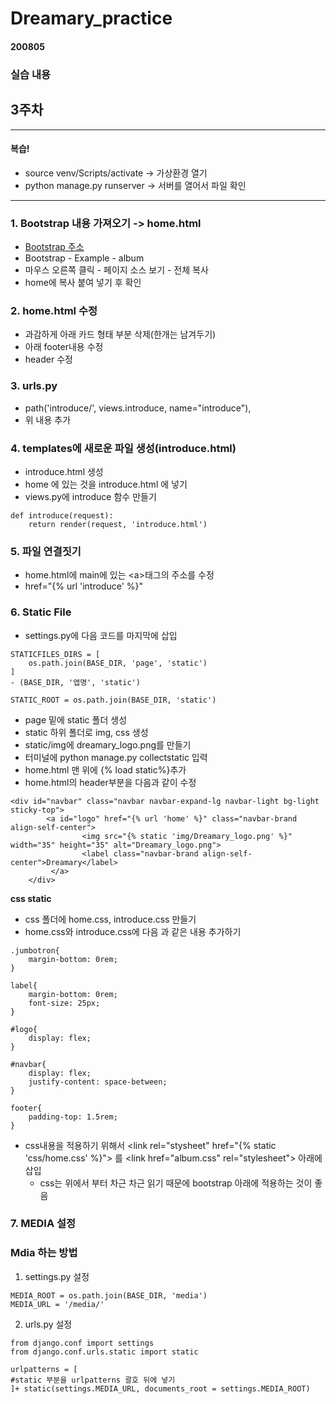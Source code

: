 # Dreamary_practice

#### 200805

### 실습 내용

## 3주차

----------------
#### 복습!
- source venv/Scripts/activate -> 가상환경 열기
- python manage.py runserver -> 서버를 열어서 파일 확인
----------------

### 1. Bootstrap 내용 가져오기 -> home.html
- [Bootstrap 주소](https://getbootstrap.com/)
- Bootstrap - Example - album
- 마우스 오른쪽 클릭 - 페이지 소스 보기 - 전체 복사
- home에 복사 붙여 넣기 후 확인

### 2. home.html 수정
- 과감하게 아래 카드 형태 부분 삭제(한개는 남겨두기)
- 아래 footer내용 수정
- header 수정

### 3. urls.py
- path('introduce/', views.introduce, name="introduce"),
- 위 내용 추가

### 4. templates에 새로운 파일 생성(introduce.html)
- introduce.html 생성
- home 에 있는 것을 introduce.html 에 넣기
- views.py에 introduce 함수 만들기
<pre><code>def introduce(request):
    return render(request, 'introduce.html')</code></pre>

### 5. 파일 연결짓기
- home.html에 main에 있는 \<a>태그의 주소를 수정
- href="{% url 'introduce' %}"

### 6. Static File
- settings.py에 다음 코드를 마지막에 삽입
<pre><code>STATICFILES_DIRS = [
    os.path.join(BASE_DIR, 'page', 'static')
]
- (BASE_DIR, '앱명', 'static')

STATIC_ROOT = os.path.join(BASE_DIR, 'static')</code></pre>
- page 밑에 static 폴더 생성
- static 하위 폴더로 img, css 생성
- static/img에 dreamary_logo.png를 만들기
- 터미널에 python manage.py collectstatic 입력
- home.html 맨 위에 {% load static%}추가
- home.html의 header부분을 다음과 같이 수정
~~~
<div id="navbar" class="navbar navbar-expand-lg navbar-light bg-light sticky-top">
        <a id="logo" href="{% url 'home' %}" class="navbar-brand align-self-center">
                <img src="{% static 'img/Dreamary_logo.png' %}" width="35" height="35" alt="Dreamary_logo.png">
                <label class="navbar-brand align-self-center">Dreamary</label>
         </a>
    </div>
~~~

**css static**
- css 폴더에 home.css, introduce.css 만들기
- home.css와 introduce.css에 다음 과 같은 내용 추가하기
```
.jumbotron{
    margin-bottom: 0rem;
}

label{
    margin-bottom: 0rem;
    font-size: 25px;
}

#logo{
    display: flex;
}

#navbar{
    display: flex;
    justify-content: space-between;
}

footer{
    padding-top: 1.5rem;
}
```
- css내용을 적용하기 위해서 
  \<link rel="stysheet" href="{% static 'css/home.css' %}"> 를 \<link href="album.css" rel="stylesheet"> 아래에 삽입
    - css는 위에서 부터 차근 차근 읽기 때문에 bootstrap 아래에 적용하는 것이 좋음
  
### 7. MEDIA 설정
### Mdia 하는 방법
1. settings.py 설정
```
MEDIA_ROOT = os.path.join(BASE_DIR, 'media')
MEDIA_URL = '/media/'
```
2. urls.py 설정
```
from django.conf import settings
from django.conf.urls.static import static

urlpatterns = [
#static 부분을 urlpatterns 괄호 뒤에 넣기
]+ static(settings.MEDIA_URL, documents_root = settings.MEDIA_ROOT)
```